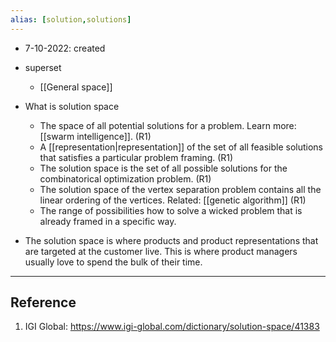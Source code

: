 ```yaml
---
alias: [solution,solutions]
---
```



- 7-10-2022: created

- superset
	- [[General space]]

- What is solution space
	- The space of all potential solutions for a problem. Learn more: [[swarm intelligence]]. (R1)
	- A [[representation|representation]] of the set of all feasible solutions that satisfies a particular problem framing. (R1)
	- The solution space is the set of all possible solutions for the combinatorical optimization problem.   (R1)
	- The solution space of the vertex separation problem contains all the linear ordering of the vertices. Related: [[genetic algorithm]]  (R1)
	- The range of possibilities how to solve a wicked problem that is already framed in a specific way. 

- The solution space is where products and product representations that are targeted at the customer live. This is where product managers usually love to spend the bulk of their time.


---
## Reference
1. IGI Global: https://www.igi-global.com/dictionary/solution-space/41383